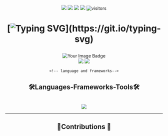 
<!-- icons-->
<p align="center">
    <a href="https://github.com/AdemuyiwaHassan/AdemuyiwaHassan"><img src="https://img.shields.io/badge/status-updating-brightgreen.svg"></a>
    <a href="https://github.com/AdemuyiwaHassan/AdemuyiwaHassan/graphs/contributors"><img src="https://img.shields.io/github/contributors/AdemuyiwaHassan/AdemuyiwaHassan?color=blue"></a>
    <a href="https://github.com/AdemuyiwaHassan/AdemuyiwaHassan/stargazers"><img src="https://img.shields.io/github/stars/AdemuyiwaHassan/AdemuyiwaHassan.svg?logo=github"></a>
    <a href="https://github.com/AdemuyiwaHassan/AdemuyiwaHassan/network/members"><img src="https://img.shields.io/github/forks/AdemuyiwaHassan/AdemuyiwaHassan.svg?color=blue&logo=github"></a>
    <img src="https://visitor-badge.laobi.icu/badge?page_id=AdemuyiwaHassan.AdemuyiwaHassan" alt="visitors"/>
</p>

<h1 align="center">
    

[![Typing SVG](https://readme-typing-svg.herokuapp.com?color=%2336BCF7&center=true&vCenter=true&width=600&lines=Hi+there+👋,+I+am+Hassan+Ademuyiwa;+Welcome+to+My+Profile!;Over+4+years+of+programming+experience;Always+learning+new+things+;)](https://git.io/typing-svg)
</h1>
<div align="center">
    

<img src="https://tryhackme-badges.s3.amazonaws.com/ademuyiwahassan68.png" alt="Your Image Badge" />

</div>
<!-- social -->
<div align="center">
    <a href="mailto:ademuyiwahhassan68@gmail.com" target="_blank"> <img src="https://img.shields.io/badge/Gmail-333333?style=for-the-badge&logo=gmail&logoColor=red"/></a>
    <a href="https://www.linkedin.com/in/hassan-ademuyiwa-b3258211a/" target="_blank"><img src="https://img.shields.io/badge/LinkedIn-0077B5?style=for-the-badge&logo=linkedin&logoColor=white" target="_blank" /></a>

    <!-- language and frameworks-->
</div>
<h2 align="center">🛠️Languages-Frameworks-Tools🛠️</h2> <br/>
<div align="center">
    

<a href="https://skillicons.dev" >
    <img src="https://skillicons.dev/icons?i=javascript,nodejs,express,react,typescript,mongodb,postgres,git,github,c,vscode,html,css"/>
</a>
</div>
<hr/>
<!-- contribution -->
<h2 align="center"> 🐍Contributions 🐍</h2>


<!--
**AdemuyiwaHassan/AdemuyiwaHassan** is a ✨ _special_ ✨ repository because its `README.md` (this file) appears on your GitHub profile.

Here are some ideas to get you started:

- 🔭 I’m currently working on ...
- 🌱 I’m currently learning ...
- 👯 I’m looking to collaborate on ...
- 🤔 I’m looking for help with ...
- 💬 Ask me about ...
- 📫 How to reach me: ...
- 😄 Pronouns: ...
- ⚡ Fun fact: ...
-->

